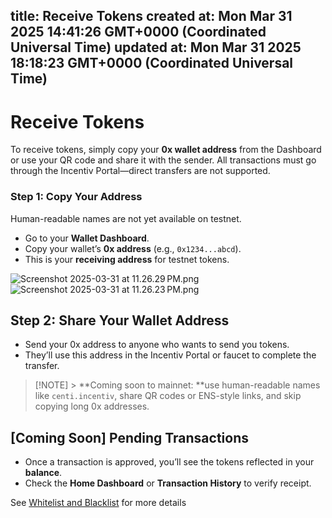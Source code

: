 
title: Receive Tokens
created at: Mon Mar 31 2025 14:41:26 GMT+0000 (Coordinated Universal Time)
updated at: Mon Mar 31 2025 18:18:23 GMT+0000 (Coordinated Universal Time)
---

# Receive Tokens

To receive tokens, simply copy your **0x wallet address** from the Dashboard or use your QR code and share it with the sender. All transactions must go through the Incentiv Portal—direct transfers are not supported.

### Step 1: Copy Your Address

Human-readable names are not yet available on testnet.

* Go to your **Wallet Dashboard**.
* Copy your wallet’s **0x address** (e.g., `0x1234...abcd`).
* This is your **receiving address** for testnet tokens.

![Screenshot 2025-03-31 at 11.26.29 PM.png](media_Receive%20Tokens/mA62igeDfKePTx-Screenshot%202025-03-31%20at%2011.26.29%E2%80%AFPM.png)
![Screenshot 2025-03-31 at 11.26.23 PM.png](media_Receive%20Tokens/WEqsuBVO9Xk4FQ-Screenshot%202025-03-31%20at%2011.26.23%E2%80%AFPM.png)

## Step 2: Share Your Wallet Address

* Send your 0x address to anyone who wants to send you tokens.
* They’ll use this address in the Incentiv Portal or faucet to complete the transfer.

> \[!NOTE] > \*\*Coming soon to mainnet: \*\*use human-readable names like `centi.incentiv`, share QR codes or ENS-style links, and skip copying long 0x addresses.

## \[Coming Soon] Pending Transactions

* Once a transaction is approved, you’ll see the tokens reflected in your **balance**.
* Check the **Home Dashboard** or **Transaction History** to verify receipt.

See [Whitelist and Blacklist](https://slite.com/api/public/notes/0LgDL8Kucyaxtk/redirect) for more details

          